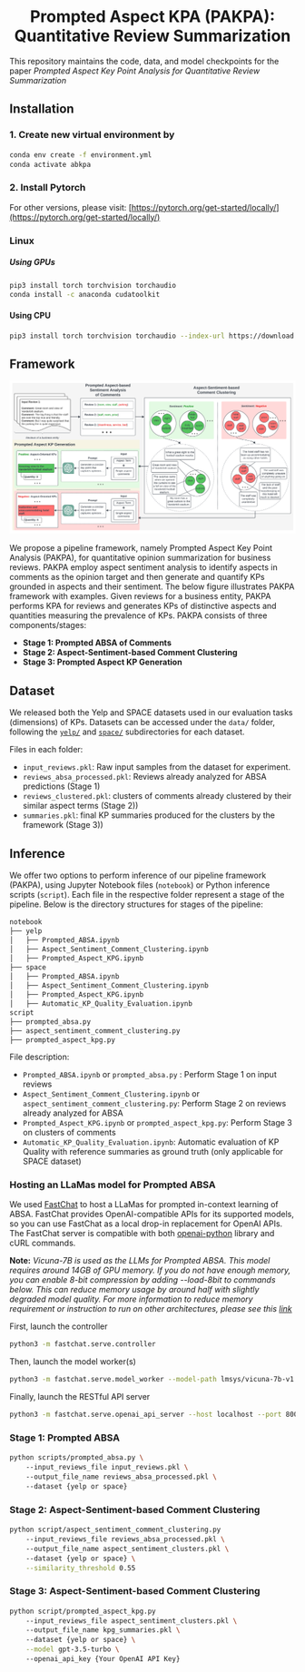 <div align="center">

# Prompted Aspect KPA (PAKPA): Quantitative Review Summarization

</div>

This repository maintains the code, data, and model checkpoints for the paper *Prompted Aspect Key Point Analysis for Quantitative Review Summarization*

[//]: # (# Code to release soon.)

## Installation
### 1. Create new virtual environment by
```bash
conda env create -f environment.yml
conda activate abkpa
```
### 2. Install Pytorch
For other versions, please visit: [https://pytorch.org/get-started/locally/](https://pytorch.org/get-started/locally/)
### Linux
##### Using GPUs
```bash
pip3 install torch torchvision torchaudio
conda install -c anaconda cudatoolkit
```
#### Using CPU
```bash
pip3 install torch torchvision torchaudio --index-url https://download.pytorch.org/whl/cpu
```

## Framework
![Model architecture](Abstractive_KPA_Diagram.png)

We propose a pipeline framework, namely Prompted Aspect Key Point Analysis (PAKPA), for quantitative opinion summarization for business reviews. 
PAKPA employ aspect sentiment analysis to identify aspects in comments as the opinion target and then  generate and quantify KPs grounded in aspects and their sentiment. 
The below figure illustrates PAKPA framework with examples.
Given reviews for a business entity, 
PAKPA performs KPA for reviews and 
generates KPs of distinctive aspects and quantities measuring the prevalence of KPs. PAKPA consists of three components/stages: 
- **Stage 1: Prompted ABSA of Comments**
- **Stage 2: Aspect-Sentiment-based Comment Clustering**
- **Stage 3: Prompted Aspect KP Generation**

## Dataset
We released both the Yelp and SPACE datasets used in our evaluation tasks (dimensions) of KPs. Datasets can be accessed under the ```data/``` folder, 
following the [```yelp/```](/data/yelp) and [```space/```](/data/space) subdirectories for each dataset.

[//]: # (In each dataset directory, )

[//]: # (- ```input_reviews/``` contains the raw input dataset file and also samples from the dataset for experiment)

[//]: # (- ```process_absa_reviews/``` consists of reviews already analyzed for ABSA predictions &#40;Stage 1&#41;)

[//]: # (- ```review_comments_clustered/``` consists of clusters of comments already clustered by their similar aspect terms &#40;Stage 2&#41;)

[//]: # (- ```summaries/``` consists of the final KP summaries produced by the framework &#40;Stage 3&#41;)

Files in each folder:
* ```input_reviews.pkl```: Raw input samples from the dataset for experiment.
* ```reviews_absa_processed.pkl```: Reviews already analyzed for ABSA predictions &#40;Stage 1&#41;
* ```reviews_clustered.pkl```: clusters of comments already clustered by their similar aspect terms &#40;Stage 2&#41;)
* ```summaries.pkl```: final KP summaries produced for the clusters by the framework &#40;Stage 3&#41;)

## Inference
We offer two options to perform inference of our pipeline framework (PAKPA), using Jupyter Notebook files (```notebook```) or Python inference scripts (```script```). 
Each file in the respective folder represent a stage of the pipeline. Below is the directory structures for stages of the pipeline:
```
notebook
├── yelp
│   ├── Prompted_ABSA.ipynb
│   ├── Aspect_Sentiment_Comment_Clustering.ipynb
│   ├── Prompted_Aspect_KPG.ipynb
├── space
│   ├── Prompted_ABSA.ipynb
│   ├── Aspect_Sentiment_Comment_Clustering.ipynb
│   ├── Prompted_Aspect_KPG.ipynb
│   ├── Automatic_KP_Quality_Evaluation.ipynb
script
├── prompted_absa.py
├── aspect_sentiment_comment_clustering.py
├── prompted_aspect_kpg.py
```
File description:
* ```Prompted_ABSA.ipynb``` or ```prompted_absa.py``` : Perform Stage 1 on input reviews
* ```Aspect_Sentiment_Comment_Clustering.ipynb``` or ```aspect_sentiment_comment_clustering.py```: Perform Stage 2 on reviews already analyzed for ABSA
* ```Prompted_Aspect_KPG.ipynb``` or ```prompted_aspect_kpg.py```: Perform Stage 3 on clusters of comments
* ```Automatic_KP_Quality_Evaluation.ipynb```: Automatic evaluation of KP Quality with reference summaries as ground truth (only applicable for SPACE dataset)

### Hosting an LLaMas model for Prompted ABSA
We used [FastChat](https://github.com/lm-sys/FastChat/tree/main) to host a LLaMas for prompted in-context learning of ABSA.
FastChat provides OpenAI-compatible APIs for its supported models, so you can use FastChat as a local drop-in replacement for OpenAI APIs.
The FastChat server is compatible with both [openai-python](https://github.com/openai/openai-python) library and cURL commands.

**Note:** *Vicuna-7B is used as the LLMs for Prompted ABSA. This model requires around 14GB of GPU memory.
If you do not have enough memory, you can enable 8-bit compression by adding --load-8bit to commands below. This can reduce memory usage by around half with slightly degraded model quality.
For more information to reduce memory requirement or instruction to run on other architectures, please see this [link](https://github.com/lm-sys/FastChat/tree/main?tab=readme-ov-file#inference-with-command-line-interface)*

First, launch the controller

```bash
python3 -m fastchat.serve.controller
```

Then, launch the model worker(s)

```bash
python3 -m fastchat.serve.model_worker --model-path lmsys/vicuna-7b-v1.3 --load-8bit
```

Finally, launch the RESTful API server

```bash
python3 -m fastchat.serve.openai_api_server --host localhost --port 8000
```

[//]: # (## Inference Scripts)

[//]: # (### Prompted ABSA)

[//]: # (### Aspect-Sentiment-based Comment Clustering)

[//]: # (### KP Generation)

[//]: # (# Evaluation of KP Textual Quality with Aspect-Specific Ground Truth)

### Stage 1: Prompted ABSA
```bash
python scripts/prompted_absa.py \ 
    --input_reviews_file input_reviews.pkl \ 
    --output_file_name reviews_absa_processed.pkl \ 
    --dataset {yelp or space}  
```

### Stage 2: Aspect-Sentiment-based Comment Clustering
```bash
python script/aspect_sentiment_comment_clustering.py 
    --input_reviews_file reviews_absa_processed.pkl \ 
    --output_file_name aspect_sentiment_clusters.pkl \ 
    --dataset {yelp or space} \
    --similarity_threshold 0.55 
```

### Stage 3: Aspect-Sentiment-based Comment Clustering
```bash
python script/prompted_aspect_kpg.py 
    --input_reviews_file aspect_sentiment_clusters.pkl \ 
    --output_file_name kpg_summaries.pkl \ 
    --dataset {yelp or space} \
    --model gpt-3.5-turbo \ 
    --openai_api_key {Your OpenAI API Key}
```